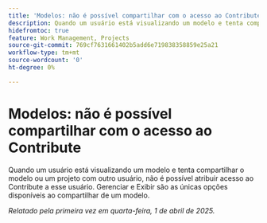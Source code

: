 ```yaml
---
title: 'Modelos: não é possível compartilhar com o acesso ao Contribute'
description: Quando um usuário está visualizando um modelo e tenta compartilhar o modelo ou um projeto com outro usuário, não é possível atribuir acesso ao Contribute a esse usuário. Gerenciar e Exibir são as únicas opções disponíveis ao compartilhar de um modelo.
hidefromtoc: true
feature: Work Management, Projects
source-git-commit: 769cf7631661402b5add6e719838358859e25a21
workflow-type: tm+mt
source-wordcount: '0'
ht-degree: 0%

---
```



# Modelos: não é possível compartilhar com o acesso ao Contribute

Quando um usuário está visualizando um modelo e tenta compartilhar o modelo ou um projeto com outro usuário, não é possível atribuir acesso ao Contribute a esse usuário. Gerenciar e Exibir são as únicas opções disponíveis ao compartilhar de um modelo.

_Relatado pela primeira vez em quarta-feira, 1 de abril de 2025._
